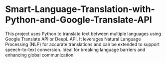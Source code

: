 # Smart-Language-Translation-with-Python-and-Google-Translate-API
This project uses Python to translate text between multiple languages using Google Translate API or DeepL API. It leverages Natural Language Processing (NLP) for accurate translations and can be extended to support speech-to-text conversion. Ideal for breaking language barriers and enhancing global communication
